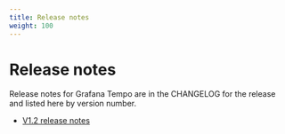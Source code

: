 ```yaml
---
title: Release notes
weight: 100
---
```

# Release notes

Release notes for Grafana Tempo are in the CHANGELOG for the release and
listed here by version number.

- [V1.2 release notes](../release-notes/v1-2/)

